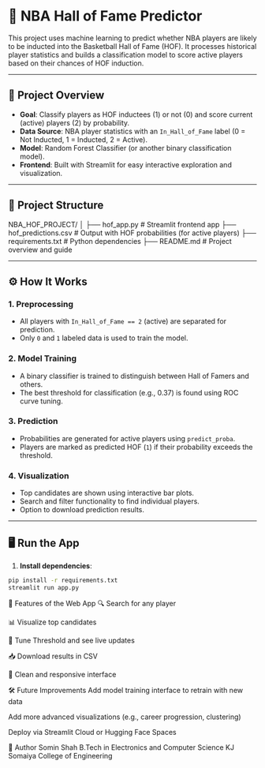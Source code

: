 # 🏀 NBA Hall of Fame Predictor

This project uses machine learning to predict whether NBA players are likely to be inducted into the Basketball Hall of Fame (HOF). It processes historical player statistics and builds a classification model to score active players based on their chances of HOF induction.

---

## 📌 Project Overview

- **Goal**: Classify players as HOF inductees (1) or not (0) and score current (active) players (2) by probability.
- **Data Source**: NBA player statistics with an `In_Hall_of_Fame` label (0 = Not Inducted, 1 = Inducted, 2 = Active).
- **Model**: Random Forest Classifier (or another binary classification model).
- **Frontend**: Built with Streamlit for easy interactive exploration and visualization.

---

## 📂 Project Structure

NBA_HOF_PROJECT/
│
├── hof_app.py # Streamlit frontend app
├── hof_predictions.csv # Output with HOF probabilities (for active players)
├── requirements.txt # Python dependencies
├── README.md # Project overview and guide

---

## ⚙️ How It Works

### 1. **Preprocessing**
- All players with `In_Hall_of_Fame == 2` (active) are separated for prediction.
- Only `0` and `1` labeled data is used to train the model.

### 2. **Model Training**
- A binary classifier is trained to distinguish between Hall of Famers and others.
- The best threshold for classification (e.g., 0.37) is found using ROC curve tuning.

### 3. **Prediction**
- Probabilities are generated for active players using `predict_proba`.
- Players are marked as predicted HOF (`1`) if their probability exceeds the threshold.

### 4. **Visualization**
- Top candidates are shown using interactive bar plots.
- Search and filter functionality to find individual players.
- Option to download prediction results.

---

## 🖥️ Run the App

1. **Install dependencies**:

```bash
pip install -r requirements.txt
streamlit run app.py
```

🧪 Features of the Web App
🔍 Search for any player

📊 Visualize top candidates

🎯 Tune Threshold and see live updates

📥 Download results in CSV

🚀 Clean and responsive interface

🛠 Future Improvements
Add model training interface to retrain with new data

Add more advanced visualizations (e.g., career progression, clustering)

Deploy via Streamlit Cloud or Hugging Face Spaces

👤 Author
Somin Shah
B.Tech in Electronics and Computer Science
KJ Somaiya College of Engineering

